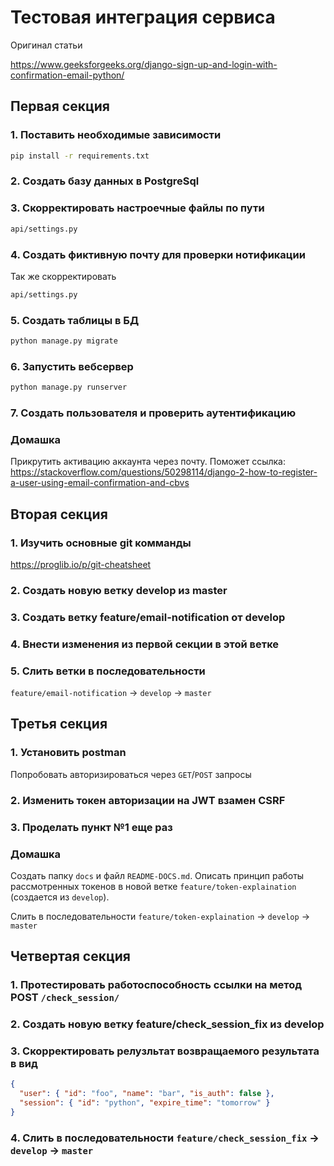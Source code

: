 # Тестовая интеграция сервиса

Оригинал статьи

https://www.geeksforgeeks.org/django-sign-up-and-login-with-confirmation-email-python/

## Первая секция

### 1. Поставить необходимые зависимости
```bash
pip install -r requirements.txt
```

### 2. Создать базу данных в PostgreSql

### 3. Скорректировать настроечные файлы по пути
```bash
api/settings.py
```

### 4. Создать фиктивную почту для проверки нотификации
Так же скорректировать 
```bash
api/settings.py
```

### 5. Создать таблицы в БД
```bash
python manage.py migrate
```

### 6. Запустить вебсервер
```bash
python manage.py runserver
```

### 7. Создать пользователя и проверить аутентификацию

### Домашка
Прикрутить активацию аккаунта через почту. Поможет ссылка:
https://stackoverflow.com/questions/50298114/django-2-how-to-register-a-user-using-email-confirmation-and-cbvs

## Вторая секция

### 1. Изучить основные **git** комманды
https://proglib.io/p/git-cheatsheet

### 2. Создать новую ветку **develop** из **master**
### 3. Создать ветку **feature/email-notification** от **develop**
### 4. Внести изменения из первой секции в этой ветке
### 5. Слить ветки в последовательности 
`feature/email-notification` -> `develop` -> `master`

## Третья секция

### 1. Установить postman
Попробовать авторизироваться через `GET`/`POST` запросы

### 2. Изменить токен авторизации на **JWT** взамен **CSRF**

### 3. Проделать пункт №1 еще раз

### Домашка
Создать папку `docs` и файл `README-DOCS.md`. Описать принцип работы рассмотренных токенов в новой ветке `feature/token-explaination` (создается из `develop`).

Слить в последовательности `feature/token-explaination` -> `develop` -> `master`

## Четвертая секция

### 1. Протестировать работоспособность ссылки на метод POST `/check_session/`
### 2. Создать новую ветку **feature/check_session_fix** из **develop**
### 3. Скорректировать релузльтат возвращаемого результата в вид
```json
{
  "user": { "id": "foo", "name": "bar", "is_auth": false },
  "session": { "id": "python", "expire_time": "tomorrow" }
}
```
### 4. Слить в последовательности `feature/check_session_fix` -> `develop` -> `master`